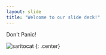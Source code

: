 ```yaml
---
layout: slide
title: "Welcome to our slide deck!"
---
```


Don't Panic!

![saritocat](https://octodex.github.com/images/saritocat.png)
{: .center}
